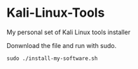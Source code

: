 # Kali-Linux-Tools
My personal set of Kali Linux tools installer

Donwnload the file and run with sudo.

`sudo ./install-my-software.sh`
